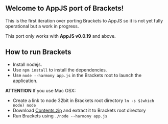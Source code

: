 Welcome to AppJS port of Brackets!
-------------------

This is the first iteration over porting Brackets to AppJS
so it is not yet fully operational but a work in progress.

This port only works with __AppJS v0.0.19__ and above.

How to run Brackets
-------------------

* Install nodejs.
* Use `npm install` to install the dependencies.
* Use `node --harmony app.js` in the Brackets root to launch
the application.

__ATTENTION__ If you use Mac OSX:

* Create a link to node 32bit in Brackets root directory
`ln -s $(which node) node`
* Download [Contents.zip](https://github.com/milani/brackets/downloads/) and extract it to Brackets root directory
* Run Brackets using `./node --harmony app.js`
